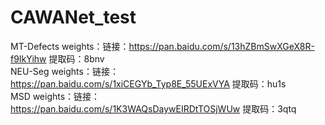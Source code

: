 # CAWANet_test

MT-Defects weights：链接：https://pan.baidu.com/s/13hZBmSwXGeX8R-f9IkYihw 提取码：8bnv  
NEU-Seg weights：链接：https://pan.baidu.com/s/1xiCEGYb_Typ8E_55UExVYA 提取码：hu1s  
MSD weights：链接：https://pan.baidu.com/s/1K3WAQsDaywEIRDtTOSjWUw 提取码：3qtq  
